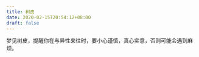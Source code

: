 ```yaml
---
title: 树皮
date: 2020-02-15T20:54:12+08:00
draft: false
---
```


梦见树皮，提醒你在与异性来往时，要小心谨慎，真心实意，否则可能会遇到麻烦。<br>
